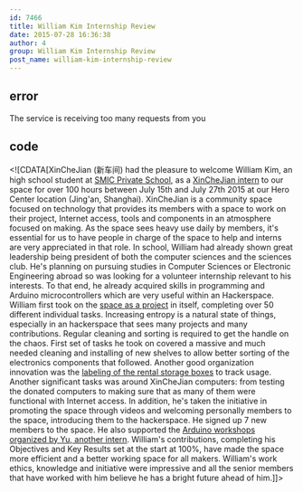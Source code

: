 ```yaml
---
id: 7466
title: William Kim Internship Review
date: 2015-07-28 16:36:38
author: 4
group: William Kim Internship Review
post_name: william-kim-internship-review
---
```


## error
The service is receiving too many requests from you

## code
 <!\[CDATA\[XinCheJian (新车间) had the pleasure to welcome William Kim, an high school student at [SMIC Private School](http://www.smic-school.cn/), as a [XinCheJian intern](http://wiki.xinchejian.com/wiki/Internships) to our space for over 100 hours between July 15th and July 27th 2015 at our Hero Center location (Jing'an, Shanghai). XinCheJian is a community space focused on technology that provides its members with a space to work on their project, Internet access, tools and components in an atmosphere focused on making. As the space sees heavy use daily by members, it's essential for us to have people in charge of the space to help and interns are very appreciated in that role. In school, William had already shown great leadership being president of both the computer sciences and the sciences club. He's planning on pursuing studies in Computer Sciences or Electronic Engineering abroad so was looking for a volunteer internship relevant to his interests. To that end, he already acquired skills in programming and Arduino microcontrollers which are very useful within an Hackerspace. William first took on the [space as a project](http://wiki.xinchejian.com/wiki/TheSpaceIsTheProject) in itself, completing over 50 different individual tasks. Increasing entropy is a natural state of things, especially in an hackerspace that sees many projects and many contributions. Regular cleaning and sorting is required to get the handle on the chaos. First set of tasks he took on covered a massive and much needed cleaning and installing of new shelves to allow better sorting of the electronics components that followed. Another good organization innovation was the [labeling of the rental storage boxes](http://xinchejian.com/2015/07/18/labels-on-the-storage-boxes%EF%BC%81/) to track usage. Another significant tasks was around XinCheJian computers: from testing the donated computers to making sure that as many of them were functional with Internet access. In addition, he's taken the initiative in promoting the space through videos and welcoming personally members to the space, introducing them to the hackerspace. He signed up 7 new members to the space. He also supported the [Arduino workshops organized by Yu, another intern](http://xinchejian.com/2015/07/25/%E5%A4%8F%E6%97%A5%E9%87%8C%E7%9A%84arduino%E5%B7%A5%E4%BD%9C%E5%9D%8A-%E7%83%AD%E6%83%85%E6%BB%A1%E6%BB%A1-enthusiastic-summer-day-arduino-workshop/). William's contributions, completing his Objectives and Key Results set at the start at 100%, have made the space more efficient and a better working space for all makers. William's work ethics, knowledge and initiative were impressive and all the senior members that have worked with him believe he has a bright future ahead of him.\]\]> 
